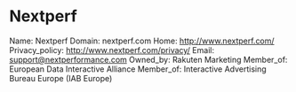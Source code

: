 
# Nextperf

Name: Nextperf
Domain: nextperf.com
Home: http://www.nextperf.com/
Privacy_policy: http://www.nextperf.com/privacy/
Email: support@nextperformance.com
Owned_by: Rakuten Marketing
Member_of: European Data Interactive Alliance
Member_of: Interactive Advertising Bureau Europe (IAB Europe)

